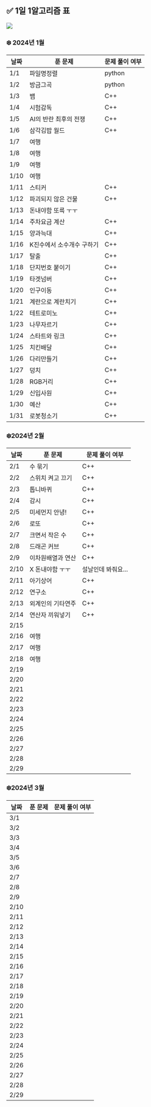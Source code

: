 ## ✅ 1일 1알고리즘 표

![](https://api.mosu.blog/OneDay-OneAlgorithm/JjungminCpp?since=2023-12-27)

### ❄️ 2024년 1월

| 날짜 | 푼 문제                   | 문제 풀이 여부 |
| ---- | ------------------------- | -------------- |
| 1/1  | 파일명정렬                | python         |
| 1/2  | 방금그곡                  | python         |
| 1/3  | 뱀                        | C++            |
| 1/4  | 시험감독                  | C++            |
| 1/5  | AI의 반란 최후의 전쟁     | C++            |
| 1/6  | 삼각김밥 월드             | C++            |
| 1/7  | 여행                      |                |
| 1/8  | 여행                      |                |
| 1/9  | 여행                      |                |
| 1/10 | 여행                      |                |
| 1/11 | 스티커                    | C++            |
| 1/12 | 파괴되지 않은 건물        | C++            |
| 1/13 | 돈내야함 또륵 ㅜㅜ        |                |
| 1/14 | 주차요금 계산             | C++            |
| 1/15 | 양과늑대                  | C++            |
| 1/16 | K진수에서 소수개수 구하기 | C++            |
| 1/17 | 탈출                      | C++            |
| 1/18 | 단지번호 붙이기           | C++            |
| 1/19 | 타겟넘버                  | C++            |
| 1/20 | 인구이동                  | C++            |
| 1/21 | 계란으로 계란치기         | C++            |
| 1/22 | 테트로미노                | C++            |
| 1/23 | 나무자르기                | C++            |
| 1/24 | 스타트와 링크             | C++            |
| 1/25 | 치킨배달                  | C++            |
| 1/26 | 다리만들기                | C++            |
| 1/27 | 덩치                      | C++            |
| 1/28 | RGB거리                   | C++            |
| 1/29 | 신입사원                  | C++            |
| 1/30 | 예산                      | C++            |
| 1/31 | 로봇청소기                | C++            |

### ❄️2024년 2월

| 날짜 | 푼 문제           | 문제 풀이 여부     |
| ---- | ----------------- | ------------------ |
| 2/1  | 수 묶기           | C++                |
| 2/2  | 스위치 켜고 끄기  | C++                |
| 2/3  | 톱니바퀴          | C++                |
| 2/4  | 감시              | C++                |
| 2/5  | 미세먼지 안녕!    | C++                |
| 2/6  | 로또              | C++                |
| 2/7  | 크면서 작은 수    | C++                |
| 2/8  | 드래곤 커브       | C++                |
| 2/9  | 이차원배열과 연산 | C++                |
| 2/10 | X 돈내야함 ㅜㅜ   | 설날인데 봐줘요... |
| 2/11 | 아기상어          | C++                |
| 2/12 | 연구소            | C++                |
| 2/13 | 외계인의 기타연주 | C++                |
| 2/14 | 연산자 끼워넣기   | C++                |
| 2/15 |                   |                    |
| 2/16 | 여행              |                    |
| 2/17 | 여행              |                    |
| 2/18 | 여행              |                    |
| 2/19 |                   |                    |
| 2/20 |                   |                    |
| 2/21 |                   |                    |
| 2/22 |                   |                    |
| 2/23 |                   |                    |
| 2/24 |                   |                    |
| 2/25 |                   |                    |
| 2/26 |                   |                    |
| 2/27 |                   |                    |
| 2/28 |                   |                    |
| 2/29 |                   |                    |

### ❄️2024년 3월

| 날짜 | 푼 문제 | 문제 풀이 여부 |
| ---- | ------- | -------------- |
| 3/1  |         |                |
| 3/2  |         |                |
| 3/3  |         |                |
| 3/4  |         |                |
| 3/5  |         |                |
| 3/6  |         |                |
| 2/7  |         |                |
| 2/8  |         |                |
| 2/9  |         |                |
| 2/10 |         |                |
| 2/11 |         |                |
| 2/12 |         |                |
| 2/13 |         |                |
| 2/14 |         |                |
| 2/15 |         |                |
| 2/16 |         |                |
| 2/17 |         |                |
| 2/18 |         |                |
| 2/19 |         |                |
| 2/20 |         |                |
| 2/21 |         |                |
| 2/22 |         |                |
| 2/23 |         |                |
| 2/24 |         |                |
| 2/25 |         |                |
| 2/26 |         |                |
| 2/27 |         |                |
| 2/28 |         |                |
| 2/29 |         |                |

